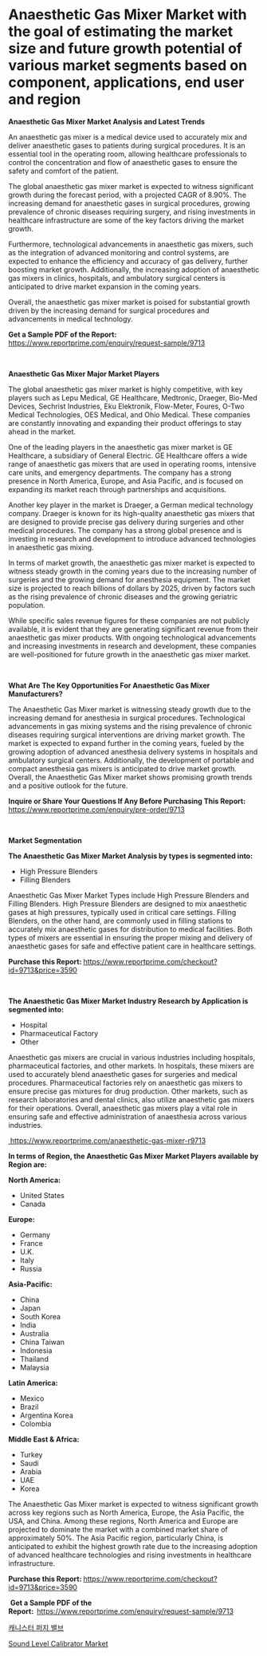 <p><h1>Anaesthetic Gas Mixer Market with the goal of estimating the market size and future growth potential of various market segments based on component, applications, end user and region</h1></p><p><strong>Anaesthetic Gas Mixer Market Analysis and Latest Trends</strong></p>
<p><p>An anaesthetic gas mixer is a medical device used to accurately mix and deliver anaesthetic gases to patients during surgical procedures. It is an essential tool in the operating room, allowing healthcare professionals to control the concentration and flow of anaesthetic gases to ensure the safety and comfort of the patient.</p><p>The global anaesthetic gas mixer market is expected to witness significant growth during the forecast period, with a projected CAGR of 8.90%. The increasing demand for anaesthetic gases in surgical procedures, growing prevalence of chronic diseases requiring surgery, and rising investments in healthcare infrastructure are some of the key factors driving the market growth.</p><p>Furthermore, technological advancements in anaesthetic gas mixers, such as the integration of advanced monitoring and control systems, are expected to enhance the efficiency and accuracy of gas delivery, further boosting market growth. Additionally, the increasing adoption of anaesthetic gas mixers in clinics, hospitals, and ambulatory surgical centers is anticipated to drive market expansion in the coming years.</p><p>Overall, the anaesthetic gas mixer market is poised for substantial growth driven by the increasing demand for surgical procedures and advancements in medical technology.</p></p>
<p><strong>Get a Sample PDF of the Report:&nbsp;</strong> <a href="https://www.reportprime.com/enquiry/request-sample/9713">https://www.reportprime.com/enquiry/request-sample/9713</a></p>
<p>&nbsp;</p>
<p><strong>Anaesthetic Gas Mixer Major Market Players</strong></p>
<p><p>The global anaesthetic gas mixer market is highly competitive, with key players such as Lepu Medical, GE Healthcare, Medtronic, Draeger, Bio-Med Devices, Sechrist Industries, Eku Elektronik, Flow-Meter, Foures, O-Two Medical Technologies, OES Medical, and Ohio Medical. These companies are constantly innovating and expanding their product offerings to stay ahead in the market.</p><p>One of the leading players in the anaesthetic gas mixer market is GE Healthcare, a subsidiary of General Electric. GE Healthcare offers a wide range of anaesthetic gas mixers that are used in operating rooms, intensive care units, and emergency departments. The company has a strong presence in North America, Europe, and Asia Pacific, and is focused on expanding its market reach through partnerships and acquisitions.</p><p>Another key player in the market is Draeger, a German medical technology company. Draeger is known for its high-quality anaesthetic gas mixers that are designed to provide precise gas delivery during surgeries and other medical procedures. The company has a strong global presence and is investing in research and development to introduce advanced technologies in anaesthetic gas mixing.</p><p>In terms of market growth, the anaesthetic gas mixer market is expected to witness steady growth in the coming years due to the increasing number of surgeries and the growing demand for anesthesia equipment. The market size is projected to reach billions of dollars by 2025, driven by factors such as the rising prevalence of chronic diseases and the growing geriatric population.</p><p>While specific sales revenue figures for these companies are not publicly available, it is evident that they are generating significant revenue from their anaesthetic gas mixer products. With ongoing technological advancements and increasing investments in research and development, these companies are well-positioned for future growth in the anaesthetic gas mixer market.</p></p>
<p>&nbsp;</p>
<p><strong>What Are The Key Opportunities For Anaesthetic Gas Mixer Manufacturers?</strong></p>
<p><p>The Anaesthetic Gas Mixer market is witnessing steady growth due to the increasing demand for anesthesia in surgical procedures. Technological advancements in gas mixing systems and the rising prevalence of chronic diseases requiring surgical interventions are driving market growth. The market is expected to expand further in the coming years, fueled by the growing adoption of advanced anesthesia delivery systems in hospitals and ambulatory surgical centers. Additionally, the development of portable and compact anesthesia gas mixers is anticipated to drive market growth. Overall, the Anaesthetic Gas Mixer market shows promising growth trends and a positive outlook for the future.</p></p>
<p><strong>Inquire or Share Your Questions If Any Before Purchasing This Report:</strong> <a href="https://www.reportprime.com/enquiry/pre-order/9713">https://www.reportprime.com/enquiry/pre-order/9713</a></p>
<p>&nbsp;</p>
<p><strong>Market Segmentation</strong></p>
<p><strong>The Anaesthetic Gas Mixer Market Analysis by types is segmented into:</strong></p>
<p><ul><li>High Pressure Blenders</li><li>Filling Blenders</li></ul></p>
<p><p>Anaesthetic Gas Mixer Market Types include High Pressure Blenders and Filling Blenders. High Pressure Blenders are designed to mix anaesthetic gases at high pressures, typically used in critical care settings. Filling Blenders, on the other hand, are commonly used in filling stations to accurately mix anaesthetic gases for distribution to medical facilities. Both types of mixers are essential in ensuring the proper mixing and delivery of anaesthetic gases for safe and effective patient care in healthcare settings.</p></p>
<p><strong>Purchase this Report:&nbsp;</strong><a href="https://www.reportprime.com/checkout?id=9713&price=3590">https://www.reportprime.com/checkout?id=9713&price=3590</a></p>
<p>&nbsp;</p>
<p><strong>The Anaesthetic Gas Mixer Market Industry Research by Application is segmented into:</strong></p>
<p><ul><li>Hospital</li><li>Pharmaceutical Factory</li><li>Other</li></ul></p>
<p><p>Anaesthetic gas mixers are crucial in various industries including hospitals, pharmaceutical factories, and other markets. In hospitals, these mixers are used to accurately blend anaesthetic gases for surgeries and medical procedures. Pharmaceutical factories rely on anaesthetic gas mixers to ensure precise gas mixtures for drug production. Other markets, such as research laboratories and dental clinics, also utilize anaesthetic gas mixers for their operations. Overall, anaesthetic gas mixers play a vital role in ensuring safe and effective administration of anaesthesia across various industries.</p></p>
<p><a href="https://www.reportprime.com/anaesthetic-gas-mixer-r9713">&nbsp;https://www.reportprime.com/anaesthetic-gas-mixer-r9713</a></p>
<p><strong>In terms of Region, the Anaesthetic Gas Mixer Market Players available by Region are:</strong></p>
<p>
    <p> <strong> North America: </strong>
        <ul>
            <li>United States</li>
            <li>Canada</li>
        </ul>
        </p> 
    <p> <strong> Europe: </strong>
        <ul>
            <li>Germany</li>
            <li>France</li>
            <li>U.K.</li>
            <li>Italy</li>
            <li>Russia</li>
        </ul>
        </p> 
    <p> <strong> Asia-Pacific: </strong>
        <ul>
            <li>China</li>
            <li>Japan</li>
            <li>South Korea</li>
            <li>India</li>
            <li>Australia</li>
            <li>China Taiwan</li>
            <li>Indonesia</li>
            <li>Thailand</li>
            <li>Malaysia</li>
        </ul>
        </p> 
    <p> <strong> Latin America: </strong>
        <ul>
            <li>Mexico</li>
            <li>Brazil</li>
            <li>Argentina Korea</li>
            <li>Colombia</li>
        </ul>
        </p> 
    <p> <strong> Middle East & Africa: </strong>
        <ul>
            <li>Turkey</li>
            <li>Saudi</li>
            <li>Arabia</li>
            <li>UAE</li>
            <li>Korea</li>
        </ul>
    </p>
    </p>
<p><p>The Anaesthetic Gas Mixer market is expected to witness significant growth across key regions such as North America, Europe, the Asia Pacific, the USA, and China. Among these regions, North America and Europe are projected to dominate the market with a combined market share of approximately 50%. The Asia Pacific region, particularly China, is anticipated to exhibit the highest growth rate due to the increasing adoption of advanced healthcare technologies and rising investments in healthcare infrastructure.</p></p>
<p><strong>Purchase this Report: </strong><a href="https://www.reportprime.com/checkout?id=9713&price=3590">https://www.reportprime.com/checkout?id=9713&price=3590</a></p>
<p>&nbsp;<strong>Get a Sample PDF of the Report:&nbsp;&nbsp;</strong><a href="https://www.reportprime.com/enquiry/request-sample/9713">https://www.reportprime.com/enquiry/request-sample/9713</a></p>
<p><strong></strong></p>
<p><p><a href="https://github.com/laholand/Market-Research-Report-List-3/blob/main/401232621508.md">캐니스터 퍼지 밸브</a></p><p><a href="https://shimmer-gardenia-37a.notion.site/Sound-Level-Calibrator-Market-Size-CAGR-Trends-2024-2030-5254476407f14f37a89909ad807778fe">Sound Level Calibrator Market</a></p></p>